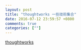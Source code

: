 ```yaml
---
layout: post
title: "thoughtworks 一些技術集合"
date: 2016-07-12 23:59:57 +0800
comments: true
categories: [""]
---
```


<!-- more -->

[thoughtworks]

[thoughtworks]:https://www.thoughtworks.com/